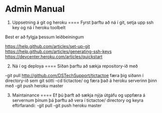 Admin Manual
==================
1. Uppsetning á git og heroku
====
Fyrst þarftu að ná í git, setja upp ssh key og ná í heroku toolbelt

Best er að fylgja þessum leiðbeiningum

https://help.github.com/articles/set-up-git
https://help.github.com/articles/generating-ssh-keys
https://devcenter.heroku.com/articles/quickstart

2. Ná í og deploya
====
Síðan þarftu að sækja repository-ið með

-git pull http://github.com/DSTechSupport/tictactoe
færa þig síðann í directory-ið sem git sótti
-cd tictactoe/
og færa það á heroku serverinn þinn með 
-git push heroku master

3. Maintainance
====
Ef þú þarft að sækja nýja útgáfu og uppfæra á servernum þínum þá þarftu að vera í tictactoe/ directory og keyra eftirfarandi:
-git pull
-git push heroku master
